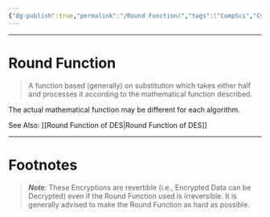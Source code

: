 ```yaml
---
{"dg-publish":true,"permalink":"/Round Function/","tags":["CompSci","CyberSec"]}
---
```



---
# Round Function
> A function based (generally) on substitution which takes either half and processes it according to the mathematical function described.

The actual mathematical function may be different for each algorithm.

See Also:
[[Round Function of DES\|Round Function of DES]]

---
# Footnotes
> ***Note***: These Encryptions are revertible (i.e., Encrypted Data can be Decrypted) even if the Round Function used is irreversible. It is generally advised to make the Round Function as hard as possible.